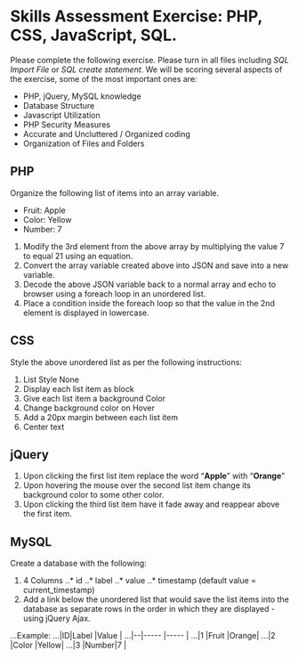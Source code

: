 # Skills Assessment Exercise: PHP, CSS, JavaScript, SQL.

Please complete the following exercise. Please turn in all files including _SQL Import File_ or _SQL create statement_. We will be scoring several aspects of the exercise, some of the most important ones are:

* PHP, jQuery, MySQL knowledge
* Database Structure
* Javascript Utilization
* PHP Security Measures
* Accurate and Uncluttered / Organized coding
* Organization of Files and Folders

## PHP

Organize the following list of items into an array variable.
* Fruit: Apple
* Color: Yellow
* Number: 7

1. Modify the 3rd element from the above array by multiplying the value 7 to equal 21 using an equation.
2. Convert the array variable created above into JSON and save into a new variable.
3. Decode the above JSON variable back to a normal array and echo to browser using a foreach loop in an unordered list.
4. Place a condition inside the foreach loop so that the value in the 2nd element is displayed in lowercase.

## CSS

Style the above unordered list as per the following instructions:

1. List Style None
2. Display each list item as block
3. Give each list item a background Color
4. Change background color on Hover
5. Add a 20px margin between each list item
6. Center text

## jQuery

1. Upon clicking the first list item replace the word “__Apple__” with “__Orange__”
2. Upon hovering the mouse over the second list item change its background color to some other color.
3. Upon clicking the third list item have it fade away and reappear above the first item.

## MySQL

Create a database with the following:

1. 4 Columns
..* id
..* label
..* value
..* timestamp (default value = current_timestamp)
2. Add a link below the unordered list that would save the list items into the database as separate rows in the order in which they are displayed - using jQuery Ajax.

...Example:
...|ID|Label |Value |
...|--|----- |----- |
...|1 |Fruit |Orange|
...|2 |Color |Yellow|
...|3 |Number|7     |
